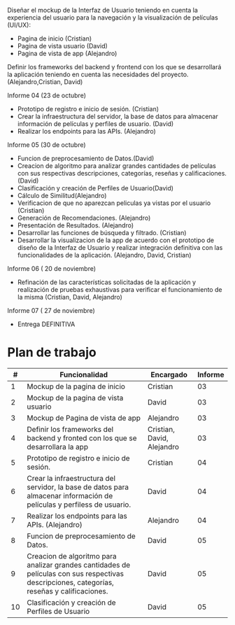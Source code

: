 Diseñar el mockup de la Interfaz de Usuario teniendo en cuenta la experiencia del usuario para la navegación y la visualización de películas (UI/UX):

- Pagina de inicio (Cristian)
- Pagina de vista usuario (David)
- Pagina de vista de app (Alejandro)

Definir los frameworks del backend y frontend con los que se desarrollará la aplicación teniendo en cuenta las necesidades del proyecto. (Alejandro,Cristian, David)

Informe 04 (23 de octubre)


- Prototipo de registro e inicio de sesión. (Cristian)
- Crear la infraestructura del servidor, la base de datos para almacenar información de películas y perfiles de usuario. (David)
- Realizar los endpoints para las APIs. (Alejandro)

Informe 05 (30 de octubre)


- Funcion de preprocesamiento de Datos.(David)
- Creacion de algoritmo para analizar grandes cantidades de películas con sus respectivas descripciones, categorías, reseñas y calificaciones. (David)
- Clasificación y creación de Perfiles de Usuario(David)
- Cálculo de Similitud(Alejandro)
- Verificacion de que no aparezcan peliculas ya vistas por el usuario (Cristian)
- Generación de Recomendaciones. (Alejandro)
- Presentación de Resultados. (Alejandro)
- Desarrollar las funciones de búsqueda y filtrado. (Cristian)
- Desarrollar la visualizacion de la app de acuerdo con el prototipo de diseño de la Interfaz de Usuario y realizar integración definitiva con las funcionalidades de la aplicación. (Alejandro, David, Cristian)

Informe 06 ( 20 de noviembre)


- Refinación de las características solicitadas de la aplicación y realización de pruebas exhaustivas para verificar el funcionamiento de la misma (Cristian, David, Alejandro)

Informe 07 ( 27 de noviembre)


- Entrega DEFINITIVA


# Plan de trabajo

| #  | Funcionalidad                                                                                                                                                  | Encargado | Informe |
|----|----------------------------------------------------------------------------------------------------------------------------------------------------------------|------------|---------|
| 1  | Mockup de la pagina de inicio                                                                                                                                  |Cristian|03|
| 2  | Mockup de la pagina de vista usuario                                                                                                                           |David|03|
| 3  | Mockup de Pagina de vista de app                                                                                                                               |Alejandro|03|
| 4  | Definir los frameworks del backend y fronted con los que se desarrollara la app                                                                                |Cristian, David, Alejandro|03|
| 5  | Prototipo de registro e inicio de sesión.                                                                                                                      |Cristian|04|
| 6  | Crear la infraestructura del servidor, la base de datos para almacenar información de películas y perfiless de usuario.                                        |David|04|         
| 7  | Realizar los endpoints para las APIs. (Alejandro)                                                                                                              |Alejandro|04|
| 8  | Funcion de preprocesamiento de Datos.                                                                                                                          |David |05|
| 9  | Creacion de algoritmo para analizar grandes cantidades de películas con sus respectivas descripciones, categorías, reseñas y  calificaciones.                  |David|05|    
| 10  | Clasificación y creación de Perfiles de Usuario                                                                                                               |David|05|


